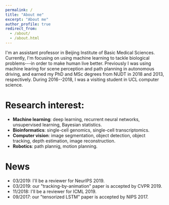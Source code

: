 ```yaml
---
permalink: /
title: "About me"
excerpt: "About me"
author_profile: true
redirect_from: 
  - /about/
  - /about.html
---
```


I'm an assistant professor in Beijing Institute of Basic Medical Sciences. Currently, I'm focusing on using machine learning to tackle biological problems---in order to make human live better.
Previously I was using machine learing for scene perception and path planning in autonomous driving, and earned my PhD and MSc degrees from NUDT in 2018 and 2013, respectively. During 2016--2018, I was a visiting student in UCL computer science.

# Research interest:
* **Machine learning**: deep learning, recurrent neural networks, unsupervised learning, Bayesian statistics.
* **Bioinformatics**: single-cell genomics, single-cell transcriptomics.
* **Computer vision**: image segmentation, object detection, object tracking, depth estimation, image reconstruction.
* **Robotics**: path plannig, motion planning.


# News
* 03/2019: I'll be a reviewer for NeurIPS 2019.
* 03/2019: our "tracking-by-animation" paper is accepted by CVPR 2019.
* 11/2018: I'll be a reviewer for ICML 2019.
* 09/2017: our "tensorized LSTM" paper is accepted by NIPS 2017.
